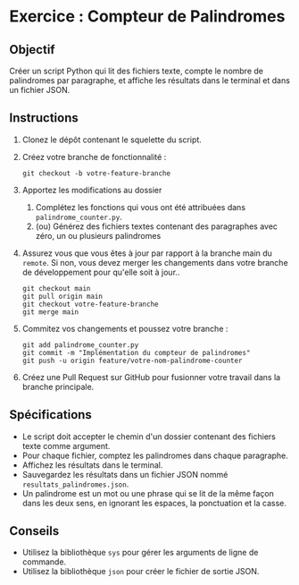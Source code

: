 # Exercice : Compteur de Palindromes

## Objectif
Créer un script Python qui lit des fichiers texte, compte le nombre de palindromes par paragraphe, et affiche les résultats dans le terminal et dans un fichier JSON.

## Instructions

1. Clonez le dépôt contenant le squelette du script.

2. Créez votre branche de fonctionnalité :
   ```git
   git checkout -b votre-feature-branche
   ```

3. Apportez les modifications au dossier

   1. Complétez les fonctions qui vous ont été attribuées dans `palindrome_counter.py`.
   2. (ou) Générez des fichiers textes contenant des paragraphes avec zéro, un ou plusieurs palindromes

4. Assurez vous que vous êtes à jour par rapport à la branche main du `remote`. Si non, vous devez merger les changements dans votre branche de développement pour qu'elle soit à jour..

   ```git
   git checkout main
   git pull origin main
   git checkout votre-feature-branche
   git merge main
   ```

   

5. Commitez vos changements et poussez votre branche :
   ```git
   git add palindrome_counter.py
   git commit -m "Implémentation du compteur de palindromes"
   git push -u origin feature/votre-nom-palindrome-counter
   ```

6. Créez une Pull Request sur GitHub pour fusionner votre travail dans la branche principale.

## Spécifications
- Le script doit accepter le chemin d'un dossier contenant des fichiers texte comme argument.
- Pour chaque fichier, comptez les palindromes dans chaque paragraphe.
- Affichez les résultats dans le terminal.
- Sauvegardez les résultats dans un fichier JSON nommé `resultats_palindromes.json`.
- Un palindrome est un mot ou une phrase qui se lit de la même façon dans les deux sens, en ignorant les espaces, la ponctuation et la casse.

## Conseils
- Utilisez la bibliothèque `sys` pour gérer les arguments de ligne de commande.
- Utilisez la bibliothèque `json` pour créer le fichier de sortie JSON.
